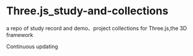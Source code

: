# Three.js_study-and-collections
a repo of study record and demo、project collections for Three.js,the 3D framework

Continuous updating
